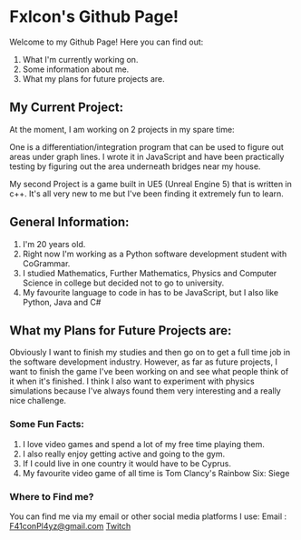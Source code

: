 # Fxlcon's Github Page! 
Welcome to my Github Page! Here you can find out:

1. What I'm currently working on.
2. Some information about me.
3. What my plans for future projects are.

## My Current Project:
At the moment, I am working on 2 projects in my spare time:

One is a differentiation/integration program that can be used to figure out areas under graph lines. I wrote it in JavaScript and have been practically testing by figuring out the area underneath bridges near my house.

My second Project is a game built in UE5 (Unreal Engine 5) that is written in c++. It's all very new to me but I've been finding it extremely fun to learn.

## General Information:
1. I'm 20 years old.
2. Right now I'm working as a Python software development student with CoGrammar.
3. I studied Mathematics, Further Mathematics, Physics and Computer Science in college but decided not to go to university.
4. My favourite language to code in has to be JavaScript, but I also like Python, Java and C#

## What my Plans for Future Projects are:
Obviously I want to finish my studies and then go on to get a full time job in the software development industry. However, as far as future projects, I want to finish the game I've been working on and see what people think of it when it's finished. I think I also want to experiment with physics simulations because I've always found them very interesting and a really nice challenge.

### Some Fun Facts:
1. I love video games and spend a lot of my free time playing them.
2. I also really enjoy getting active and going to the gym.
3. If I could live in one country it would have to be Cyprus.
4. My favourite video game of all time is Tom Clancy's Rainbow Six: Siege

### Where to Find me?
You can find me via my email or other social media platforms I use:
Email : F41conPl4yz@gmail.com
[Twitch](https://www.twitch.tv/fxlconr6)





<!--
**RealFxlcon/RealFxlcon** is a ✨ _special_ ✨ repository because its `README.md` (this file) appears on your GitHub profile.

Here are some ideas to get you started:

- 🔭 I’m currently working on ...
- 🌱 I’m currently learning ...
- 👯 I’m looking to collaborate on ...
- 🤔 I’m looking for help with ...
- 💬 Ask me about ...
- 📫 How to reach me: ...
- 😄 Pronouns: ...
- ⚡ Fun fact: ...
-->
